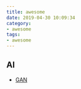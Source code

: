 ```yaml
---
title: awesome
date: 2019-04-30 10:09:34
category:
- awesome
tags:
- awesome
---
```

## AI

- [GAN](/awesome/AI/GAN)

